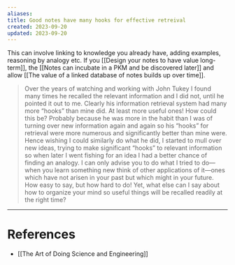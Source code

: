 ```yaml
---
aliases: 
title: Good notes have many hooks for effective retreival
created: 2023-09-20
updated: 2023-09-20
---
```

This can involve linking to knowledge you already have, adding examples, reasoning by analogy etc. If you [[Design your notes to have value long-term]], the [[Notes can incubate in a PKM and be discovered later]] and allow [[The value of a linked database of notes builds up over time]].

> Over the years of watching and working with John Tukey I found many times he recalled the relevant information and I did not, until he pointed it out to me. Clearly his information retrieval system had many more “hooks” than mine did. At least more useful ones! How could this be? Probably because he was more in the habit than I was of turning over new information again and again so his “hooks” for retrieval were more numerous and significantly better than mine were. Hence wishing I could similarly do what he did, I started to mull over new ideas, trying to make significant “hooks” to relevant information so when later I went fishing for an idea I had a better chance of finding an analogy. I can only advise you to do what I tried to do—when you learn something new think of other applications of it—ones which have not arisen in your past but which might in your future. How easy to say, but how hard to do! Yet, what else can I say about how to organize your mind so useful things will be recalled readily at the right time?

---
# References
* [[The Art of Doing Science and Engineering]]